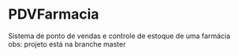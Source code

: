 # PDVFarmacia
Sistema de ponto de vendas e controle de estoque de uma farmácia <br>
obs: projeto está na branche master

